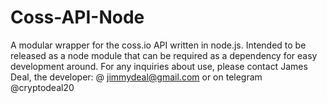 # Coss-API-Node
A modular wrapper for the coss.io API written in node.js. Intended to be released as a node module that can be required as a dependency for easy development around. For any inquiries about use, please contact James Deal, the developer: @ jimmydeal@gmail.com or on telegram @cryptodeal20 
